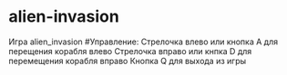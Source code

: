 # alien-invasion
Игра alien_invasion
#Управление:
Cтрелочка влево или кнопка A для перещения корабля влево
Стрелочка вправо или кнпка D для перемещения корабля вправо
Кнопка Q для выхода из игры
